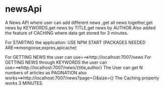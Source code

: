 # newsApi

A News API where user can add different news ,get all news together,get news by KEYWORDS,get news by TITLE,get news by AUTHOR.Also added the feature of CACHING where 
data get stored for 3 minutes.

For STARTING the application: USE NPM START (PACKAGES NEEDED ARE==>mongoose,expres,apicache)


For GETTING NEWS the user can use===>http://localhost:7007/news
For GETTING NEWS through KEYWORDS the user can use===>http://localhost:7007/news/{title,author}
The User can get N numbers of articles as PAGINATION also works==>http://localhost:7007/news?page={}&size={}
The Caching property works 3 MINUTES.


